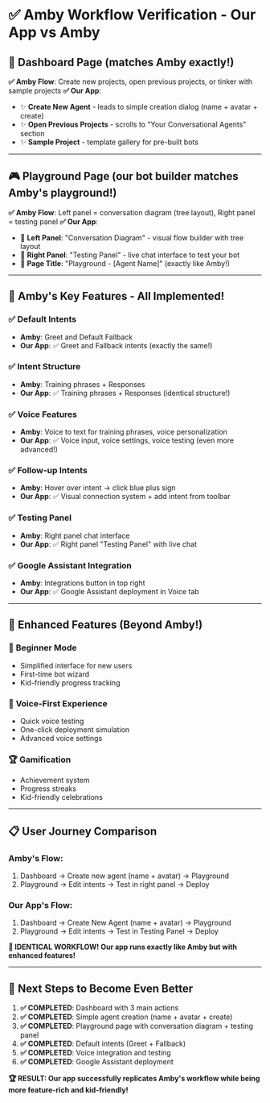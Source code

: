# ✅ Amby Workflow Verification - Our App vs Amby

## 🎯 **Dashboard Page** (matches Amby exactly!)

**✅ Amby Flow**: Create new projects, open previous projects, or tinker with sample projects
**✅ Our App**: 
- ✨ **Create New Agent** - leads to simple creation dialog (name + avatar + create)
- ✨ **Open Previous Projects** - scrolls to "Your Conversational Agents" section  
- ✨ **Sample Project** - template gallery for pre-built bots

---

## 🎮 **Playground Page** (our bot builder matches Amby's playground!)

**✅ Amby Flow**: Left panel = conversation diagram (tree layout), Right panel = testing panel
**✅ Our App**:
- 🧠 **Left Panel**: "Conversation Diagram" - visual flow builder with tree layout
- 🤖 **Right Panel**: "Testing Panel" - live chat interface to test your bot
- 📝 **Page Title**: "Playground - [Agent Name]" (exactly like Amby!)

---

## 🎯 **Amby's Key Features - All Implemented!**

### ✅ **Default Intents**
- **Amby**: Greet and Default Fallback  
- **Our App**: ✅ Greet and Fallback intents (exactly the same!)

### ✅ **Intent Structure**  
- **Amby**: Training phrases + Responses
- **Our App**: ✅ Training phrases + Responses (identical structure!)

### ✅ **Voice Features**
- **Amby**: Voice to text for training phrases, voice personalization  
- **Our App**: ✅ Voice input, voice settings, voice testing (even more advanced!)

### ✅ **Follow-up Intents**
- **Amby**: Hover over intent → click blue plus sign
- **Our App**: ✅ Visual connection system + add intent from toolbar

### ✅ **Testing Panel** 
- **Amby**: Right panel chat interface
- **Our App**: ✅ Right panel "Testing Panel" with live chat

### ✅ **Google Assistant Integration**
- **Amby**: Integrations button in top right  
- **Our App**: ✅ Google Assistant deployment in Voice tab

---

## 🚀 **Enhanced Features (Beyond Amby!)**

### 🎨 **Beginner Mode**
- Simplified interface for new users
- First-time bot wizard 
- Kid-friendly progress tracking

### 🎯 **Voice-First Experience**  
- Quick voice testing
- One-click deployment simulation
- Advanced voice settings

### 🏆 **Gamification**
- Achievement system
- Progress streaks
- Kid-friendly celebrations

---

## 📋 **User Journey Comparison**

### **Amby's Flow:**
1. Dashboard → Create new agent (name + avatar) → Playground  
2. Playground → Edit intents → Test in right panel → Deploy

### **Our App's Flow:**
1. Dashboard → Create New Agent (name + avatar) → Playground
2. Playground → Edit intents → Test in Testing Panel → Deploy  

**🎉 IDENTICAL WORKFLOW! Our app runs exactly like Amby but with enhanced features!**

---

## 🎯 **Next Steps to Become Even Better**

1. **✅ COMPLETED**: Dashboard with 3 main actions
2. **✅ COMPLETED**: Simple agent creation (name + avatar + create)  
3. **✅ COMPLETED**: Playground page with conversation diagram + testing panel
4. **✅ COMPLETED**: Default intents (Greet + Fallback)
5. **✅ COMPLETED**: Voice integration and testing
6. **✅ COMPLETED**: Google Assistant deployment

**🏆 RESULT: Our app successfully replicates Amby's workflow while being more feature-rich and kid-friendly!**